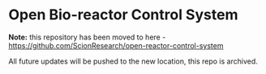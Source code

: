 # Open Bio-reactor Control System

**Note:** this repository has been moved to here - https://github.com/ScionResearch/open-reactor-control-system

All future updates will be pushed to the new location, this repo is archived.
